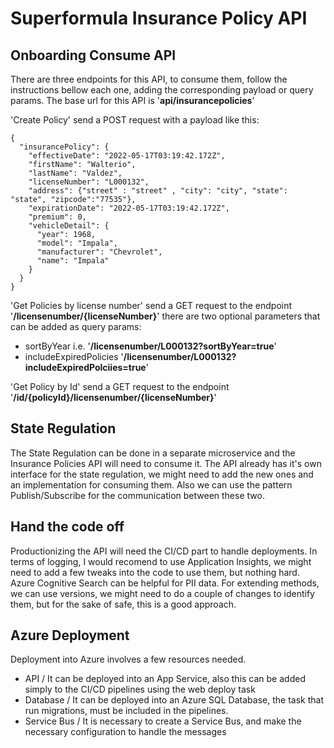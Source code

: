 # Superformula Insurance Policy API

## Onboarding Consume API

There are three endpoints for this API, to consume them, follow the instructions bellow each one, adding the corresponding payload or query params.
The base url for this API is '**api/insurancepolicies**'

'Create Policy' send a POST request with a payload like this:
```
{
  "insurancePolicy": {            
    "effectiveDate": "2022-05-17T03:19:42.172Z",
    "firstName": "Walterio",
    "lastName": "Valdez",
    "licenseNumber": "L000132",
    "address": {"street" : "street" , "city": "city", "state": "state", "zipcode":"77535"},
    "expirationDate": "2022-05-17T03:19:42.172Z",
    "premium": 0,    
    "vehicleDetail": {
      "year": 1968,
      "model": "Impala",
      "manufacturer": "Chevrolet",
      "name": "Impala"
    }
  }
}
```

'Get Policies by license number' send a GET request to the endpoint '**/licensenumber/{licenseNumber}**' there are two optional parameters that can be added as query params:
- sortByYear i.e. '**/licensenumber/L000132?sortByYear=true**'
- includeExpiredPolicies  '**/licensenumber/L000132?includeExpiredPolciies=true**'

'Get Policy by Id' send a GET request to the endpoint  '**/id/{policyId}/licensenumber/{licenseNumber}**'


## State Regulation
The State Regulation can be done in a separate microservice and the Insurance Policies API will need to consume it. The API already has it's own interface for the state regulation, we might need to add the new ones and an implementation for consuming them. Also we can use the pattern Publish/Subscribe for the communication between these two.

## Hand the code off 
Productionizing the API will need the CI/CD part to handle deployments. In terms of logging, I would recomend to use Application Insights, we might need to add a few tweaks into the code to use them, but nothing hard. Azure Cognitive Search can be helpful for PII data. For extending methods, we can use versions, we might need to do a couple of changes to identify them, but for the sake of safe, this is a good approach.


## Azure Deployment
Deployment into Azure involves a few resources needed. 
- API / It can be deployed into an App Service, also this can be added simply to the CI/CD pipelines using the web deploy task 
- Database / It can be deployed into an Azure SQL Database, the task that run migrations, must be included in the pipelines.
- Service Bus / It is necessary to create a Service Bus, and make the necessary configuration to handle the messages